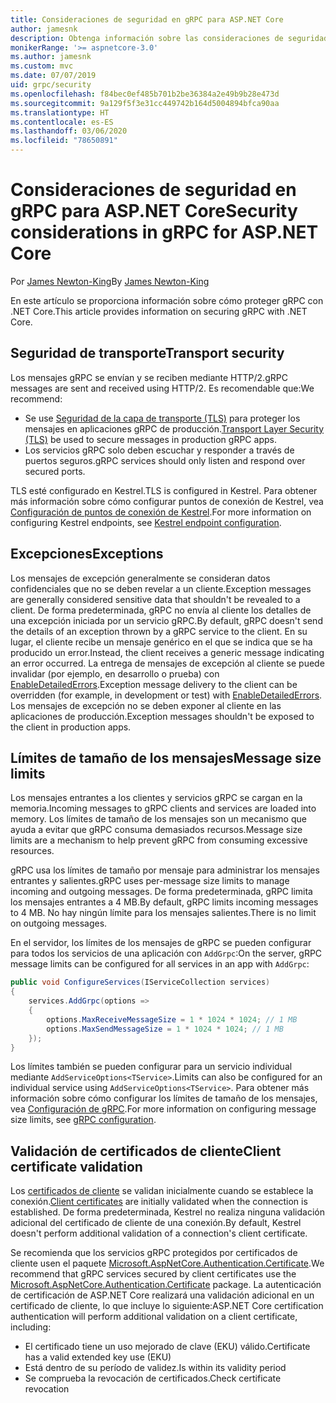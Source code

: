 ```yaml
---
title: Consideraciones de seguridad en gRPC para ASP.NET Core
author: jamesnk
description: Obtenga información sobre las consideraciones de seguridad de gRPC para ASP.NET Core.
monikerRange: '>= aspnetcore-3.0'
ms.author: jamesnk
ms.custom: mvc
ms.date: 07/07/2019
uid: grpc/security
ms.openlocfilehash: f84bec0ef485b701b2be36384a2e49b9b28e473d
ms.sourcegitcommit: 9a129f5f3e31cc449742b164d5004894bfca90aa
ms.translationtype: HT
ms.contentlocale: es-ES
ms.lasthandoff: 03/06/2020
ms.locfileid: "78650891"
---
```

# <a name="security-considerations-in-grpc-for-aspnet-core"></a><span data-ttu-id="dff21-103">Consideraciones de seguridad en gRPC para ASP.NET Core</span><span class="sxs-lookup"><span data-stu-id="dff21-103">Security considerations in gRPC for ASP.NET Core</span></span>

<span data-ttu-id="dff21-104">Por [James Newton-King](https://twitter.com/jamesnk)</span><span class="sxs-lookup"><span data-stu-id="dff21-104">By [James Newton-King](https://twitter.com/jamesnk)</span></span>

<span data-ttu-id="dff21-105">En este artículo se proporciona información sobre cómo proteger gRPC con .NET Core.</span><span class="sxs-lookup"><span data-stu-id="dff21-105">This article provides information on securing gRPC with .NET Core.</span></span>

## <a name="transport-security"></a><span data-ttu-id="dff21-106">Seguridad de transporte</span><span class="sxs-lookup"><span data-stu-id="dff21-106">Transport security</span></span>

<span data-ttu-id="dff21-107">Los mensajes gRPC se envían y se reciben mediante HTTP/2.</span><span class="sxs-lookup"><span data-stu-id="dff21-107">gRPC messages are sent and received using HTTP/2.</span></span> <span data-ttu-id="dff21-108">Es recomendable que:</span><span class="sxs-lookup"><span data-stu-id="dff21-108">We recommend:</span></span>

* <span data-ttu-id="dff21-109">Se use [Seguridad de la capa de transporte (TLS)](https://tools.ietf.org/html/rfc5246) para proteger los mensajes en aplicaciones gRPC de producción.</span><span class="sxs-lookup"><span data-stu-id="dff21-109">[Transport Layer Security (TLS)](https://tools.ietf.org/html/rfc5246) be used to secure messages in production gRPC apps.</span></span>
* <span data-ttu-id="dff21-110">Los servicios gRPC solo deben escuchar y responder a través de puertos seguros.</span><span class="sxs-lookup"><span data-stu-id="dff21-110">gRPC services should only listen and respond over secured ports.</span></span>

<span data-ttu-id="dff21-111">TLS esté configurado en Kestrel.</span><span class="sxs-lookup"><span data-stu-id="dff21-111">TLS is configured in Kestrel.</span></span> <span data-ttu-id="dff21-112">Para obtener más información sobre cómo configurar puntos de conexión de Kestrel, vea [Configuración de puntos de conexión de Kestrel](xref:fundamentals/servers/kestrel#endpoint-configuration).</span><span class="sxs-lookup"><span data-stu-id="dff21-112">For more information on configuring Kestrel endpoints, see [Kestrel endpoint configuration](xref:fundamentals/servers/kestrel#endpoint-configuration).</span></span>

## <a name="exceptions"></a><span data-ttu-id="dff21-113">Excepciones</span><span class="sxs-lookup"><span data-stu-id="dff21-113">Exceptions</span></span>

<span data-ttu-id="dff21-114">Los mensajes de excepción generalmente se consideran datos confidenciales que no se deben revelar a un cliente.</span><span class="sxs-lookup"><span data-stu-id="dff21-114">Exception messages are generally considered sensitive data that shouldn't be revealed to a client.</span></span> <span data-ttu-id="dff21-115">De forma predeterminada, gRPC no envía al cliente los detalles de una excepción iniciada por un servicio gRPC.</span><span class="sxs-lookup"><span data-stu-id="dff21-115">By default, gRPC doesn't send the details of an exception thrown by a gRPC service to the client.</span></span> <span data-ttu-id="dff21-116">En su lugar, el cliente recibe un mensaje genérico en el que se indica que se ha producido un error.</span><span class="sxs-lookup"><span data-stu-id="dff21-116">Instead, the client receives a generic message indicating an error occurred.</span></span> <span data-ttu-id="dff21-117">La entrega de mensajes de excepción al cliente se puede invalidar (por ejemplo, en desarrollo o prueba) con [EnableDetailedErrors](xref:grpc/configuration#configure-services-options).</span><span class="sxs-lookup"><span data-stu-id="dff21-117">Exception message delivery to the client can be overridden (for example, in development or test) with [EnableDetailedErrors](xref:grpc/configuration#configure-services-options).</span></span> <span data-ttu-id="dff21-118">Los mensajes de excepción no se deben exponer al cliente en las aplicaciones de producción.</span><span class="sxs-lookup"><span data-stu-id="dff21-118">Exception messages shouldn't be exposed to the client in production apps.</span></span>

## <a name="message-size-limits"></a><span data-ttu-id="dff21-119">Límites de tamaño de los mensajes</span><span class="sxs-lookup"><span data-stu-id="dff21-119">Message size limits</span></span>

<span data-ttu-id="dff21-120">Los mensajes entrantes a los clientes y servicios gRPC se cargan en la memoria.</span><span class="sxs-lookup"><span data-stu-id="dff21-120">Incoming messages to gRPC clients and services are loaded into memory.</span></span> <span data-ttu-id="dff21-121">Los límites de tamaño de los mensajes son un mecanismo que ayuda a evitar que gRPC consuma demasiados recursos.</span><span class="sxs-lookup"><span data-stu-id="dff21-121">Message size limits are a mechanism to help prevent gRPC from consuming excessive resources.</span></span>

<span data-ttu-id="dff21-122">gRPC usa los límites de tamaño por mensaje para administrar los mensajes entrantes y salientes.</span><span class="sxs-lookup"><span data-stu-id="dff21-122">gRPC uses per-message size limits to manage incoming and outgoing messages.</span></span> <span data-ttu-id="dff21-123">De forma predeterminada, gRPC limita los mensajes entrantes a 4 MB.</span><span class="sxs-lookup"><span data-stu-id="dff21-123">By default, gRPC limits incoming messages to 4 MB.</span></span> <span data-ttu-id="dff21-124">No hay ningún límite para los mensajes salientes.</span><span class="sxs-lookup"><span data-stu-id="dff21-124">There is no limit on outgoing messages.</span></span>

<span data-ttu-id="dff21-125">En el servidor, los límites de los mensajes de gRPC se pueden configurar para todos los servicios de una aplicación con `AddGrpc`:</span><span class="sxs-lookup"><span data-stu-id="dff21-125">On the server, gRPC message limits can be configured for all services in an app with `AddGrpc`:</span></span>

```csharp
public void ConfigureServices(IServiceCollection services)
{
    services.AddGrpc(options =>
    {
        options.MaxReceiveMessageSize = 1 * 1024 * 1024; // 1 MB
        options.MaxSendMessageSize = 1 * 1024 * 1024; // 1 MB
    });
}
```

<span data-ttu-id="dff21-126">Los límites también se pueden configurar para un servicio individual mediante `AddServiceOptions<TService>`.</span><span class="sxs-lookup"><span data-stu-id="dff21-126">Limits can also be configured for an individual service using `AddServiceOptions<TService>`.</span></span> <span data-ttu-id="dff21-127">Para obtener más información sobre cómo configurar los límites de tamaño de los mensajes, vea [Configuración de gRPC](xref:grpc/configuration).</span><span class="sxs-lookup"><span data-stu-id="dff21-127">For more information on configuring message size limits, see [gRPC configuration](xref:grpc/configuration).</span></span>

## <a name="client-certificate-validation"></a><span data-ttu-id="dff21-128">Validación de certificados de cliente</span><span class="sxs-lookup"><span data-stu-id="dff21-128">Client certificate validation</span></span>

<span data-ttu-id="dff21-129">Los [certificados de cliente](https://tools.ietf.org/html/rfc5246#section-7.4.4) se validan inicialmente cuando se establece la conexión.</span><span class="sxs-lookup"><span data-stu-id="dff21-129">[Client certificates](https://tools.ietf.org/html/rfc5246#section-7.4.4) are initially validated when the connection is established.</span></span> <span data-ttu-id="dff21-130">De forma predeterminada, Kestrel no realiza ninguna validación adicional del certificado de cliente de una conexión.</span><span class="sxs-lookup"><span data-stu-id="dff21-130">By default, Kestrel doesn't perform additional validation of a connection's client certificate.</span></span>

<span data-ttu-id="dff21-131">Se recomienda que los servicios gRPC protegidos por certificados de cliente usen el paquete [Microsoft.AspNetCore.Authentication.Certificate](xref:security/authentication/certauth).</span><span class="sxs-lookup"><span data-stu-id="dff21-131">We recommend that gRPC services secured by client certificates use the [Microsoft.AspNetCore.Authentication.Certificate](xref:security/authentication/certauth) package.</span></span> <span data-ttu-id="dff21-132">La autenticación de certificación de ASP.NET Core realizará una validación adicional en un certificado de cliente, lo que incluye lo siguiente:</span><span class="sxs-lookup"><span data-stu-id="dff21-132">ASP.NET Core certification authentication will perform additional validation on a client certificate, including:</span></span>

* <span data-ttu-id="dff21-133">El certificado tiene un uso mejorado de clave (EKU) válido.</span><span class="sxs-lookup"><span data-stu-id="dff21-133">Certificate has a valid extended key use (EKU)</span></span>
* <span data-ttu-id="dff21-134">Está dentro de su período de validez.</span><span class="sxs-lookup"><span data-stu-id="dff21-134">Is within its validity period</span></span>
* <span data-ttu-id="dff21-135">Se comprueba la revocación de certificados.</span><span class="sxs-lookup"><span data-stu-id="dff21-135">Check certificate revocation</span></span>
